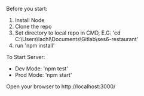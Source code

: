 Before you start:

1. Install Node
2. Clone the repo
3. Set directory to local repo in CMD, E.G: 'cd C:\Users\lachl\Documents\Gitlab\ses6-restaurant'
4. run 'npm install'

To Start Server:  
- Dev Mode: 'npm test'  
- Prod Mode: 'npm start'

Open your browser to http://localhost:3000/

